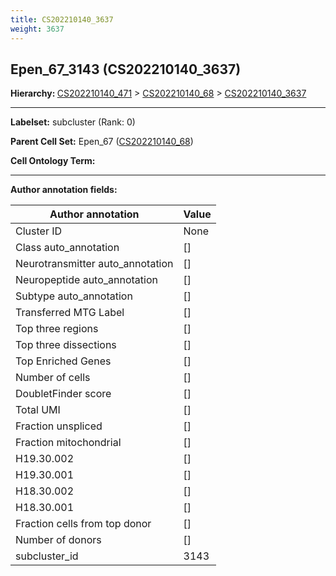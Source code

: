 ```yaml
---
title: CS202210140_3637
weight: 3637
---
```

## Epen_67_3143 (CS202210140_3637)
<b>Hierarchy: </b>
[CS202210140_471](https://purl.brain-bican.org/taxonomy/CS202210140#CS202210140_471) >
[CS202210140_68](https://purl.brain-bican.org/taxonomy/CS202210140#CS202210140_68) >
[CS202210140_3637](https://purl.brain-bican.org/taxonomy/CS202210140#CS202210140_3637)

---


**Labelset:** subcluster (Rank: 0)

**Parent Cell Set:** Epen_67 ([CS202210140_68](https://purl.brain-bican.org/taxonomy/CS202210140#CS202210140_68))



**Cell Ontology Term:** 

[MARKER GENES.]: #


---

[TRANSFERRED ANNOTATIONS.]: #


[AUTHOR ANNOTATION FIELDS.]: #


**Author annotation fields:**

| Author annotation | Value |
|-------------------|-------|
|Cluster ID|None|
|Class auto_annotation|[]|
|Neurotransmitter auto_annotation|[]|
|Neuropeptide auto_annotation|[]|
|Subtype auto_annotation|[]|
|Transferred MTG Label|[]|
|Top three regions|[]|
|Top three dissections|[]|
|Top Enriched Genes|[]|
|Number of cells|[]|
|DoubletFinder score|[]|
|Total UMI|[]|
|Fraction unspliced|[]|
|Fraction mitochondrial|[]|
|H19.30.002|[]|
|H19.30.001|[]|
|H18.30.002|[]|
|H18.30.001|[]|
|Fraction cells from top donor|[]|
|Number of donors|[]|
|subcluster_id|3143|
